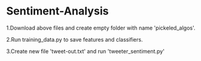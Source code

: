 # Sentiment-Analysis
1.Download above files and create empty folder with name 'pickeled_algos'.


2.Run training_data.py to save features and classifiers.


3.Create new file 'tweet-out.txt' and run 'tweeter_sentiment.py'

